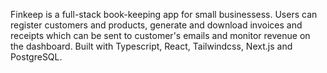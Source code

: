 Finkeep is a full-stack book-keeping app for small businessess. Users can register customers and products, generate and download invoices and receipts which can be sent to customer's emails and monitor revenue on the dashboard. Built with Typescript, React, Tailwindcss, Next.js and PostgreSQL.
